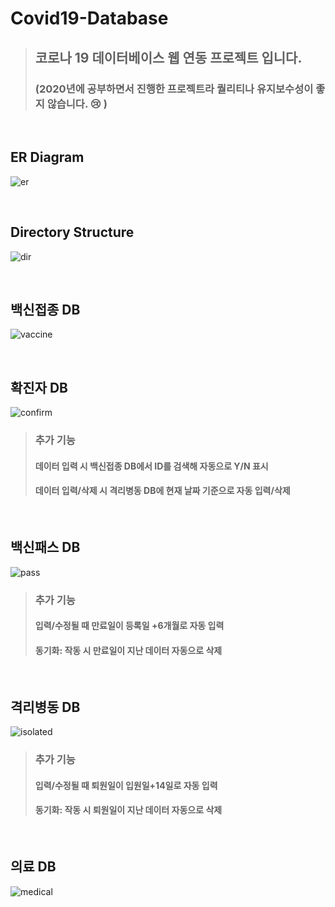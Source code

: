 # Covid19-Database
> ## 코로나 19 데이터베이스 웹 연동 프로젝트 입니다.
> ### (2020년에 공부하면서 진행한 프로젝트라 퀄리티나 유지보수성이 좋지 않습니다. :cry: )

</br>

## ER Diagram
![er](https://github.com/orange11th/Covid19-Database/assets/82896260/99ed5592-ac24-443d-ba1d-2d7a68e5f130)

</br>

## Directory Structure
![dir](https://github.com/orange11th/Covid19-Database/assets/82896260/e12c4f0d-bdcd-4689-ade8-fafc3bea25dc)

</br>

## 백신접종 DB
![vaccine](https://github.com/orange11th/Covid19-Database/assets/82896260/f16b6f0c-6eb0-4202-a3f6-05a308f6dbf2)

</br>

## 확진자 DB
![confirm](https://github.com/orange11th/Covid19-Database/assets/82896260/a0ad9851-9c95-43a6-8f83-7d9331bd0c1d)
> ### 추가 기능
> #### 데이터 입력 시 백신접종 DB에서 ID를 검색해 자동으로 Y/N 표시
> #### 데이터 입력/삭제 시 격리병동 DB에 현재 날짜 기준으로 자동 입력/삭제

</br>

## 백신패스 DB
![pass](https://github.com/orange11th/Covid19-Database/assets/82896260/6f6672da-35e6-447a-ba4c-c5be60025c8d)
> ### 추가 기능
> #### 입력/수정될 때 만료일이 등록일 +6개월로 자동 입력 
> #### 동기화: 작동 시 만료일이 지난 데이터 자동으로 삭제
</br>

## 격리병동 DB
![isolated](https://github.com/orange11th/Covid19-Database/assets/82896260/fe85bac8-9e19-4caa-8f82-c9779603a57f)
> ### 추가 기능
> #### 입력/수정될 때 퇴원일이 입원일+14일로 자동 입력
> #### 동기화: 작동 시 퇴원일이 지난 데이터 자동으로 삭제

</br>

## 의료 DB
![medical](https://github.com/orange11th/Covid19-Database/assets/82896260/319cbdb1-cc41-4a37-b979-c148a3bc8561)

</br>
